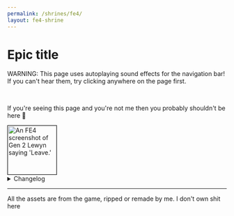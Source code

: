 ```yaml
---
permalink: /shrines/fe4/
layout: fe4-shrine
---
```

# Epic title

WARNING: This page uses autoplaying sound effects for the navigation bar! If you can't hear them, try clicking anywhere on the page first.

<br>

If you're seeing this page and you're not me then you probably shouldn't be here 🔫

<img src="https://pbs.twimg.com/media/DmWuDhjV4AEOBRg.jpg" alt="An FE4 screenshot of Gen 2 Lewyn saying 'Leave.'" style="height: 8em; border: 1px solid">

<details>
    <summary>Changelog</summary>
<div markdown="1">
- 16/5/24 - Made the header decent instead of a shitty incest joke. Adjusted line height a bit. Started working on the translations page
    - If only my PC hadn't died and taken with it my exhaustive manga translations list...
- 8/4/24 - Changed the hand icon to the actual one used in-game and readjusted the positioning to fix it
- 5/4/24 - Posted on a hidden page to see how it looks on mobile (IT LOOKS FUCKING GREAT LET'S GOOOO)
- 4/4/24 - Added animation and sound on the navbar, using a placeholder img for now
- 3/4/24 - Styled the navbar to match the in-game actions menu, making the shadow was AWFUL
- 2/4/24 - Styled the main content to match the in-game dialogue boxes, it looks surprisingly nice for a pattern you'd see at your grandma's house
- 1/4/24 - Switched font to Pixel Operator and gave it a shadow to simulate a border because the stroke property fills it and since this is a thin font it gets "consumed". Can't make the shadow thicker without it looking like ass tho
    - Edit: I MADE IT THICKER BUT NOW IT'S TOO THICK AND I HATE IT BUT WHOOOO MORE ACCURACY HELL YEAH!!!!!!!
    - Edit 2: nvm I hated it too much
- 21/3/24 - Added a papyrus texture? Idk what I'm doing
</div>
</details>

***

All the assets are from the game, ripped or remade by me. I don't own shit here